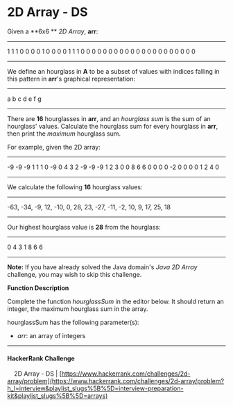 # 2D Array - DS

Given a **6x6 ** *2D Array*, **arr**:

******
1 1 1 0 0 0
0 1 0 0 0 0
1 1 1 0 0 0
0 0 0 0 0 0
0 0 0 0 0 0
0 0 0 0 0 0
******

We define an hourglass in **A** to be a subset of values with indices falling in this pattern in **arr**'s graphical representation:

******
a b c
  d
e f g
******

There are **16** hourglasses in **arr**, and an *hourglass sum* is the sum of an hourglass' values. Calculate the hourglass sum for every hourglass in **arr**, then print the *maximum* hourglass sum.

For example, given the 2D array:

******
-9 -9 -9  1 1 1 
 0 -9  0  4 3 2
-9 -9 -9  1 2 3
 0  0  8  6 6 0
 0  0  0 -2 0 0
 0  0  1  2 4 0
******

We calculate the following **16** hourglass values:

******
-63, -34, -9, 12, 
-10, 0, 28, 23, 
-27, -11, -2, 10, 
9, 17, 25, 18
******

Our highest hourglass value is **28** from the hourglass:

******
0 4 3
  1
8 6 6
******

**Note:** If you have already solved the Java domain's *Java 2D Array* challenge, you may wish to skip this challenge.

**Function Description**

Complete the function *hourglassSum* in the editor below. It should return an integer, the maximum hourglass sum in the array.

hourglassSum has the following parameter(s):

- *arr*: an array of integers

___


#### HackerRank Challenge

&nbsp;&nbsp;&nbsp;&nbsp;2D Array - DS | [https://www.hackerrank.com/challenges/2d-array/problem](https://www.hackerrank.com/challenges/2d-array/problem?h_l=interview&playlist_slugs%5B%5D=interview-preparation-kit&playlist_slugs%5B%5D=arrays)
